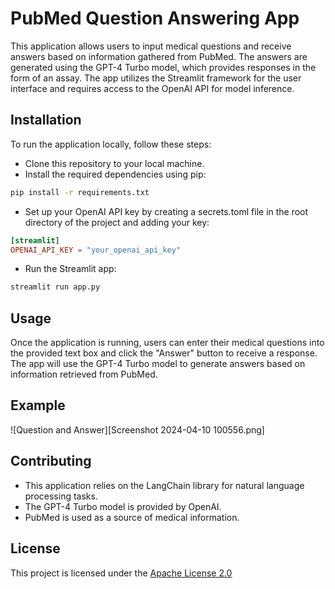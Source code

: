 # PubMed Question Answering App

This application allows users to input medical questions and receive answers based on information gathered from PubMed. The answers are generated using the GPT-4 Turbo model, which provides responses in the form of an assay.
The app utilizes the Streamlit framework for the user interface and requires access to the OpenAI API for model inference.

## Installation

To run the application locally, follow these steps:

- Clone this repository to your local machine.
- Install the required dependencies using pip:
```bash
pip install -r requirements.txt
```
- Set up your OpenAI API key by creating a secrets.toml file in the root directory of the project and adding your key:
```toml
[streamlit]
OPENAI_API_KEY = "your_openai_api_key"
```
- Run the Streamlit app:
```bash
streamlit run app.py

```

## Usage
Once the application is running, users can enter their medical questions into the provided text box and click the "Answer" button to receive a response. The app will use the GPT-4 Turbo model to generate answers based on information retrieved from PubMed.

## Example
![Question and Answer][Screenshot 2024-04-10 100556.png]

## Contributing

- This application relies on the LangChain library for natural language processing tasks.
- The GPT-4 Turbo model is provided by OpenAI.
- PubMed is used as a source of medical information.

## License

This project is licensed under the [Apache License 2.0](http://www.apache.org/licenses/)
